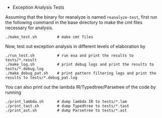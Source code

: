 * Exception Analysis Tests

Assuming that the binary for reanalyze is named `reanalyze-test`, first run the following command in the base directory to make the cmt files necessary for analysis.
```shell
./make_test.sh         # make cmt files
```

Now, test out exception analysis in different levels of elaboration by 
```shell
./run_test.sh          # run exa and print the results to tests/*.result
./make_log.sh          # print debug logs and print the results to tests/*.debug.log
./make_debug_pat.sh    # print pattern filtering logs and print the results to tests/*.debug_pat.log
```

You can also print out the lambda IR/Typedtree/Parsetree of the code by running
```shell
./print_lambda.sh      # dump lambda IR to tests/*.lam
./print_tast.sh        # dump Typedtree to tests/*.tast
./print_ast.sh         # dump Parsetree to tests/*.ast
```
